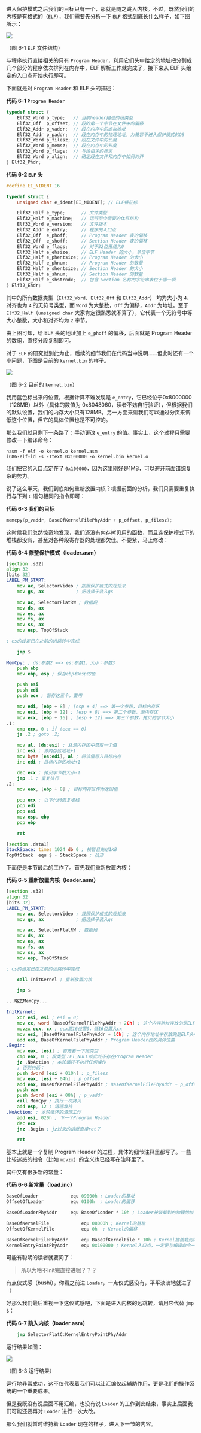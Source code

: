 进入保护模式之后我们的目标只有一个，那就是随之跳入内核。不过，既然我们的内核是有格式的（`ELF`），我们需要先分析一下 `ELF` 格式到底长什么样子，如下图所示：

![](images/graph-6-1.png)

（图 6-1 `ELF` 文件结构）

与程序执行直接相关的只有 `Program Header`，利用它们头中给定的地址把分割成几个部分的程序依次排列在内存中，ELF 解析工作就完成了，接下来从 ELF 头给定的入口点开始执行即可。

下面就是对 `Program Header` 和 ELF 头的描述：

**代码 6-1 `Program Header`**
```c
typedef struct {
    Elf32_Word p_type;   // 当前header描述的段类型
    Elf32_Off  p_offset; // 段的第一个字节在文件中的偏移
    Elf32_Addr p_vaddr;  // 段在内存中的虚拟地址
    Elf32_Addr p_paddr;  // 段在内存中的物理地址，为兼容不进入保护模式的OS
    Elf32_Word p_filesz; // 段在文件中的长度
    Elf32_Word p_memsz;  // 段在内存中的长度
    Elf32_Word p_flags;  // 与段相关的标志
    Elf32_Word p_align;  // 确定段在文件和内存中如何对齐
} Elf32_Phdr;
```

**代码 6-2 `ELF` 头**
```c
#define EI_NIDENT 16

typedef struct {
    unsigned char e_ident[EI_NIDENT]; // ELF特征标

    Elf32_Half e_type;      // 文件类型
    Elf32_Half e_machine;   // 运行至少需要的体系结构
    Elf32_Word e_version;   // 文件版本
    Elf32_Addr e_entry;     // 程序的入口点
    Elf32_Off  e_phoff;     // Program Header 表的偏移
    Elf32_Off  e_shoff;     // Section Header 表的偏移
    Elf32_Word e_flags;     // 对于32位系统为0
    Elf32_Half e_ehsize;    // ELF Header 的大小，单位字节
    Elf32_Half e_phentsize; // Program Header 的大小
    Elf32_Half e_phnum;     // Program Header 的数量
    Elf32_Half e_shentsize; // Section Header 的大小
    Elf32_Half e_shnum;     // Section Header 的数量
    Elf32_Half e_shstrndx;  // 包含 Section 名称的字符串表位于哪一项
} Elf32_Ehdr;
```

其中的所有数据类型（`Elf32_Word`、`Elf32_Off` 和 `Elf32_Addr`） 均为大小为 `4`、对齐也为 `4` 的无符号类型，而 `Word` 为大整数，`Off` 为偏移，`Addr` 为地址。至于 `Elf32_Half`（`unsigned char` 大家肯定很熟悉就不算了），它代表一个无符号中等大小整数，大小和对齐均为 `2` 字节。

由上图可知，给 ELF 头的地址加上 `e_phoff` 的偏移，后面就是 Program Header 的数组，直接分段复制即可。

对于 `ELF` 的研究就到此为止，后续的细节我们在代码当中说明……但此时还有一个小问题，下图是目前的 `kernel.bin` 的样子。

![](images/graph-6-2.png)

（图 6-2 目前的 `kernel.bin`）

我用蓝色标出来的位置，根据计算不难发现是 `e_entry`，它已经位于0x8000000（128MB）以外（具体的数值为 0x8048060，读者不妨自行验证），但根据我们的默认设置，我们的内存大小只有128MB。另一方面来讲我们可以通过分页来调低这个位置，但它的具体位置也是不可控的。

那么我们就只剩下一条路了：手动更改 `e_entry` 的值。事实上，这个过程只需要修改一下编译命令：

```plain
nasm -f elf -o kernel.o kernel.asm
i686-elf-ld -s -Ttext 0x100000 -o kernel.bin kernel.o
```

我们把它的入口点定在了 `0x100000`，因为这里刚好是1MB，可以避开前面错综复杂的势力。

说了这么半天，我们到底如何重新放置内核？根据前面的分析，我们只需要重复执行与下列 `C` 语句相同的指令即可：

**代码 6-3 我们的目标**
```c
memcpy(p_vaddr, BaseOfKernelFilePhyAddr + p_offset, p_filesz);
```

这时候我们忽然惊奇地发现，我们还没有内存拷贝用的函数，而且连保护模式下的堆栈都没有，甚至对各种段寄存器的处理都欠佳。不要紧，马上修改：

**代码 6-4 修整保护模式（loader.asm）**
```asm
[section .s32]
align 32
[bits 32]
LABEL_PM_START:
    mov ax, SelectorVideo ; 按照保护模式的规矩来
    mov gs, ax            ; 把选择子装入gs

    mov ax, SelectorFlatRW ; 数据段
    mov ds, ax
    mov es, ax
    mov fs, ax
    mov ss, ax
    mov esp, TopOfStack

; cs的设定已在之前的远跳转中完成

    jmp $

MemCpy: ; ds:参数2 ==> es:参数1，大小：参数3
    push ebp
    mov ebp, esp ; 保存ebp和esp的值

    push esi
    push edi
    push ecx ; 暂存这三个，要用

    mov edi, [ebp + 8] ; [esp + 4] ==> 第一个参数，目标内存区
    mov esi, [ebp + 12] ; [esp + 8] ==> 第二个参数，源内存区
    mov ecx, [ebp + 16] ; [esp + 12] ==> 第三个参数，拷贝的字节大小
.1:
    cmp ecx, 0 ; if (ecx == 0)
    jz .2 ; goto .2;

    mov al, [ds:esi] ; 从源内存区中获取一个值
    inc esi ; 源内存区地址+1
    mov byte [es:edi], al ; 将该值写入目标内存
    inc edi ; 目标内存区地址+1

    dec ecx ; 拷贝字节数大小-1
    jmp .1 ; 重复执行
.2:
    mov eax, [ebp + 8] ; 目标内存区作为返回值

    pop ecx ; 以下代码恢复堆栈
    pop edi
    pop esi
    mov esp, ebp
    pop ebp

    ret

[section .data1]
StackSpace: times 1024 db 0 ; 栈暂且先给1KB
TopOfStack  equ $ - StackSpace ; 栈顶
```

下面便是本节最后的工作了。首先我们重新放置内核：

**代码 6-5 重新放置内核（loader.asm）**
```asm
[section .s32]
align 32
[bits 32]
LABEL_PM_START:
    mov ax, SelectorVideo ; 按照保护模式的规矩来
    mov gs, ax            ; 把选择子装入gs

    mov ax, SelectorFlatRW ; 数据段
    mov ds, ax
    mov es, ax
    mov fs, ax
    mov ss, ax
    mov esp, TopOfStack

; cs的设定已在之前的远跳转中完成

    call InitKernel ; 重新放置内核

    jmp $

...略去MemCpy...

InitKernel:
    xor esi, esi ; esi = 0;
    mov cx, word [BaseOfKernelFilePhyAddr + 2Ch] ; 这个内存地址存放的是ELF头中的e_phnum，即Program Header的个数
    movzx ecx, cx ; ecx高16位置0，低16位置入cx
    mov esi, [BaseOfKernelFilePhyAddr + 1Ch] ; 这个内存地址中存放的是ELF头中的e_phoff，即Program Header表的偏移
    add esi, BaseOfKernelFilePhyAddr ; Program Header表的具体位置
.Begin:
    mov eax, [esi] ; 首先看一下段类型
    cmp eax, 0 ; 段类型：PT_NULL或此处不存在Program Header
    jz .NoAction ; 本轮循环不执行任何操作
    ; 否则的话：
    push dword [esi + 010h] ; p_filesz
    mov eax, [esi + 04h] ; p_offset
    add eax, BaseOfKernelFilePhyAddr ; BaseOfKernelFilePhyAddr + p_offset
    push eax
    push dword [esi + 08h] ; p_vaddr
    call MemCpy ; 执行一次拷贝
    add esp, 12 ; 清理堆栈
.NoAction: ; 本轮循环的清理工作
    add esi, 020h ; 下一个Program Header
    dec ecx
    jnz .Begin ; jz过来的话就直接ret了

    ret
```

基本上就是一个复制 Program Header 的过程，具体的细节注释里都写了。一些比较迷惑的指令（比如 `movzx`）的含义也已经写在注释里了。

其中又有很多新的常量：

**代码 6-6 新常量（load.inc）**
```asm
BaseOfLoader            equ 09000h ; Loader的基址
OffsetOfLoader          equ 0100h  ; Loader的偏移

BaseOfLoaderPhyAddr     equ BaseOfLoader * 10h ; Loader被装载到的物理地址

BaseOfKernelFile            equ 08000h ; Kernel的基址
OffsetOfKernelFile          equ 0h  ; Kernel的偏移

BaseOfKernelFilePhyAddr     equ BaseOfKernelFile * 10h ; Kernel被装载到的物理地址
KernelEntryPointPhyAddr     equ 0x100000 ; Kernel入口点，一定要与编译命令一致！！！
```

可能有聪明的读者就要问了：

> 所以为啥不Init完直接进呢？？？

有点仪式感（bushi），你看之前进 `Loader`，一点仪式感没有，平平淡淡地就进了（

好那么我们最后重视一下这仪式感吧，下面是进入内核的远跳转，请用它代替 `jmp $`：

**代码 6-7 跳入内核（loader.asm）**
```asm
    jmp SelectorFlatC:KernelEntryPointPhyAddr
```

运行结果如图：

![](images/graph-6-3.png)

（图 6-3 运行结果）

运行地非常成功，这不仅代表着我们可以让汇编仅起辅助作用，更是我们的操作系统的一个重要成果。

但是我既没有说后面不用汇编，也没有说 `Loader` 的工作到此结束，事实上后面我们可能还要再对 `Loader` 进行一次大改。

那么我们就暂时维持着 `Loader` 现在的样子，进入下一节的内容。